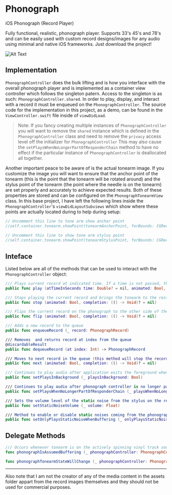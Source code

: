 # Phonograph
iOS Phonograph (Record Player)

Fully functional, realistic, phonograph player. Supports 33's 45's and 78's and can be easily used with custom record designs/images for any audio using minimal and native iOS frameworks. Just download the project!

![Alt Text](https://media.giphy.com/media/S9XGm4qHSvgJ8jcNVw/giphy.gif)

## Implementation
`PhonographController` does the bulk lifting and is how you interface with the overall phonograph player and is implemented as a container view controller which follows the singleton patern. Access to the singleton is as such: `PhonographController.shared`. In order to play, display, and interact with a record it must be enqueued on the `PhonographController`. The source code for the implementation in this project, as a demo, can be found in the `ViewController.swift` file inside of `viewDidLoad`.

> Note: If you fancy creating multiple instances of `PhonographController` you will want to remove the `shared` instance which is defined in the `PhonographController` class and need to remove the `privacy` access level off the initializer for `PhonographController` This may also cause the `setPlaysWhenNoLongerPartOfResponderChain` method to have no effect if the particular instance of `PhonographController` is deallocated all together. 

Another important peace to be aware of is the actual tonearm image. If you customize the image you will want to ensure that the anchor point of the tonearm (this is the point that the tonearm will be rotated around) and the stylus point of the tonearm (the point where the needle is on the tonearm) are set properly and accurately to achieve expected results. Both of these properties are stored and can be configured on the `PhonographTonearmView` class. In this base project, I have left the following lines inside the `PhonographController`'s `viewDidLayoutSubviews` which show where these points are actually located during to help during setup:

```swift
// Uncomment this line to tone arm show anchor point
//self.container.tonearm.showPoint(tonearmAnchorPoint, forBounds: CGRect(x: 0, y: 0, width: calculatedTonearmWidth, height: calculatedTonearmHeight))
        
// Uncomment this line to show tone arm stylus point
//self.container.tonearm.showPoint(tonearmStylusPoint, forBounds: CGRect(x: 0, y: 0, width: calculatedTonearmWidth, height: calculatedTonearmHeight))
```

## Inteface
Listed below are all of the methods that can be used to interact with the `PhonographController` object:
```swift
/// Plays current record at indicated time. If a time is not passed, the record will start playing from the beginning or wherever audio track was paused
public func play (atTimeInSeconds time: Double? = nil, animated: Bool, completion: (() -> Void)? = nil)

/// Stops playing the current record and brings the tonearm to the rest position
public func stop (animated: Bool, completion: (() -> Void)? = nil)

/// Flips the current record on the phonograph to the other side of the record (this method will stop the record spin and bring tonearm to rest if the record is playing at the time when this method is called)
public func flip (animated: Bool, completion: (() -> Void)? = nil)

/// Adds a new record to the queue
public func enqueueRecord (_ record: PhonographRecord)

/// Removes  and returns record at index from the queue
@discardableResult
public func dequeueRecord (at index: Int) -> PhonographRecord

/// Moves to next record in the queue (this method will stop the record spin and bring tonearm to rest if the record is playing at the time when this method is called)
public func next (animated: Bool, completion: (() -> Void)? = nil)

/// Continues to play audio after application exits the foreground when set to true
public func setPlaysInBackground (_ playsInBackground: Bool)

/// Continues to play audio after phonograph controller is no longer part of the responder chain when set to true
public func setPlaysWhenNoLongerPartOfResponderChain (_ playsWhenNoLongerPartOfResponderChain: Bool)

/// Sets the volume level of the static noise from the stylus on the record on a scale of zero to one. Default volume is 50%.
public func setStaticNoiseVolume (_ volume: Float)

/// Method to enable or disable static noises coming from the phonograph as a result of the stylus on the record when audio player is not buffering
public func setOnlyPlaysStaticNoiseWhenBuffering (_ onlyPlaysStaticNoiseWhenBuffering: Bool)
```

## Delegate Methods
```swift
/// Occurs whenever tonearm is on the actively spinning vinyl track sound grooves but not playing audio. Also called upon release.
func phonographIsAssumedBuffering (_ phonographController: PhonographController, isAssumedBuffering: Bool)

func phonographTonearmStateWillChange (_ phonographController: PhonographController, newTonearmState: PhonographController.TonearmState)
```
---
Also note that I am not the creator of any of the media content in the assets folder appart from the record images themselves and they should not be used for commercial purposes.
